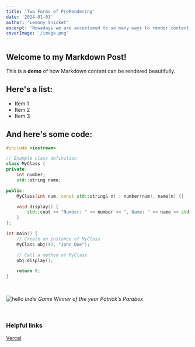 ```yaml
---
title: 'Two Forms of PreRendering'
date: '2024-01-01'
author: 'Lemony Snicket'
excerpt: 'Nowadays we are accustomed to so many ways to render content on web pages. In this article we show what is possible with nextjs'
coverImage: '/image.png'
---
```


## Welcome to my Markdown Post!

This is a **demo** of how Markdown content can be rendered beautifully.

## Here's a list:
- Item 1
- Item 2
- Item 3

## And here's some code:
```cpp
#include <iostream>

// Example class definition
class MyClass {
private:
    int number;
    std::string name;

public:
    MyClass(int num, const std::string& n) : number(num), name(n) {}

    void display() {
        std::cout << "Number: " << number << ", Name: " << name << std::endl;
    }
};

int main() {
    // Create an instance of MyClass
    MyClass obj(42, "John Doe");

    // Call a method of MyClass
    obj.display();

    return 0;
}
```
&nbsp;

![hello](/images/blogs/blog1/Parabox.png)
*Indie Game Winner of the year Patrick's Parabox*

&nbsp;



### Helpful links

[Vercel](https://vercel.com)

